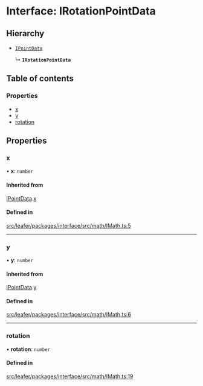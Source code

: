 # Interface: IRotationPointData

## Hierarchy

- [`IPointData`](IPointData.md)

  ↳ **`IRotationPointData`**

## Table of contents

### Properties

- [x](IRotationPointData.md#x)
- [y](IRotationPointData.md#y)
- [rotation](IRotationPointData.md#rotation)

## Properties

### x

• **x**: `number`

#### Inherited from

[IPointData](IPointData.md).[x](IPointData.md#x)

#### Defined in

[src/leafer/packages/interface/src/math/IMath.ts:5](https://github.com/leaferjs/leafer/blob/ce388543b1c91bc943ac7537f94ff47adf234c5d/packages/interface/src/math/IMath.ts#L5)

___

### y

• **y**: `number`

#### Inherited from

[IPointData](IPointData.md).[y](IPointData.md#y)

#### Defined in

[src/leafer/packages/interface/src/math/IMath.ts:6](https://github.com/leaferjs/leafer/blob/ce388543b1c91bc943ac7537f94ff47adf234c5d/packages/interface/src/math/IMath.ts#L6)

___

### rotation

• **rotation**: `number`

#### Defined in

[src/leafer/packages/interface/src/math/IMath.ts:19](https://github.com/leaferjs/leafer/blob/ce388543b1c91bc943ac7537f94ff47adf234c5d/packages/interface/src/math/IMath.ts#L19)
